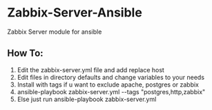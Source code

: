 Zabbix-Server-Ansible
=====================

Zabbix Server module for ansible

How To:
-------
1. Edit the zabbix-server.yml file and add replace host
2. Edit files in directory defaults and change variables to your needs
3. Install with tags if u want to exclude apache, postgres or zabbix 
4. ansible-playbook zabbix-server.yml --tags "postgres,http,zabbix"
5. Else just run ansible-playbook zabbix-server.yml

